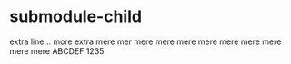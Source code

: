 # submodule-child

extra line...
more extra
mere mer
mere
mere
mere
mere
mere
mere
mere
mere
mere
ABCDEF
1235